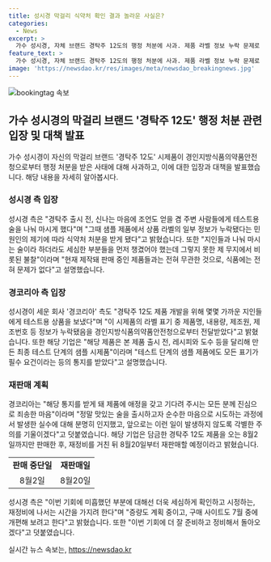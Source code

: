 ```yaml
---
title: 성시경 막걸리 식약처 확인 결과 놀라운 사실은?
categories:
  - News
excerpt: >
  가수 성시경, 자체 브랜드 경탁주 12도의 행정 처분에 사과. 제품 라벨 정보 누락 문제로 식약처 처분 받았으며, 신나는 마음에 테스트용 술을 나눠 마시던 중 발생한 실수로 설명. 재정비를 통해 8월20일부터 다시 판매 예정이라고 밝혀. 경코리아 측도 라벨 정보 누락 문제로 사과하며, 제품 재판매는 8월20일부터로 마감 후 재개 예정이라고 전했다.
feature_text: >
  가수 성시경, 자체 브랜드 경탁주 12도의 행정 처분에 사과. 제품 라벨 정보 누락 문제로 식약처 처분 받았으며, 신나는 마음에 테스트용 술을 나눠 마시던 중 발생한 실수로 설명. 재정비를 통해 8월20일부터 다시 판매 예정이라고 밝혀. 경코리아 측도 라벨 정보 누락 문제로 사과하며, 제품 재판매는 8월20일부터로 마감 후 재개 예정이라고 전했다.
image: 'https://newsdao.kr/res/images/meta/newsdao_breakingnews.jpg'
---
```


<p><img src="https://newsdao.kr/res/images/meta/newsdao_breakingnews.jpg" alt="bookingtag 속보" /></p>

<h2 data-ke-size="size26">가수 성시경의 막걸리 브랜드 '경탁주 12도' 행정 처분 관련 입장 및 대책 발표</h2>

<p data-ke-size="size16">가수 성시경이 자신의 막걸리 브랜드 '경탁주 12도' 시제품이 경인지방식품의약품안전청으로부터 행정 처분을 받은 사태에 대해 사과하고, 이에 대한 입장과 대책을 발표했습니다. 해당 내용을 자세히 알아봅시다.</p>

<h3>성시경 측 입장</h3>

<p data-ke-size="size16">성시경 측은 "경탁주 출시 전, 신나는 마음에 조언도 얻을 겸 주변 사람들에게 테스트용 술을 나눠 마시게 했다"며 "그때 샘플 제품에서 상품 라벨의 일부 정보가 누락됐다는 민원인의 제기에 따라 식약처 처분을 받게 됐다"고 밝혔습니다. 또한 "지인들과 나눠 마시는 술이라 하더라도 세심한 부분들을 먼저 챙겼어야 했는데 그렇지 못한 제 무지에서 비롯된 불찰"이라며 "현재 제작돼 판매 중인 제품들과는 전혀 무관한 것으로, 식품에는 전혀 문제가 없다"고 설명했습니다.</p>

<h3>경코리아 측 입장</h3>

<p data-ke-size="size16">성시경이 세운 회사 '경코리아' 측도 "경탁주 12도 제품 개발을 위해 몇몇 가까운 지인들에게 테스트용 상품을 보냈다"며 "이 시제품의 라벨 표기 중 제품명, 내용량, 제조원, 제조번호 등 정보가 누락됐음을 경인지방식품의약품안전청으로부터 전달받았다"고 밝혔습니다. 또한 해당 기업은 "해당 제품은 본 제품 출시 전, 레시피와 도수 등을 달리해 만든 최종 테스트 단계의 샘플 시제품"이라며 "테스트 단계의 샘플 제품에도 모든 표기가 필수 요건이라는 등의 통지를 받았다"고 설명했습니다.</p>

<h3>재판매 계획</h3>

<p data-ke-size="size16">경코리아는 "해당 통지를 받게 돼 제품에 애정을 갖고 기다려 주시는 모든 분께 진심으로 죄송한 마음"이라며 "정말 맛있는 술을 출시하고자 순수한 마음으로 시도하는 과정에서 발생한 실수에 대해 분명히 인지했고, 앞으로는 이런 일이 발생하지 않도록 각별한 주의를 기울이겠다"고 덧붙였습니다. 해당 기업은 담금한 경탁주 12도 제품을 오는 8월2일까지만 판매한 후, 재정비를 거친 뒤 8월20일부터 재판매할 예정이라고 밝혔습니다.</p>

<table>
  <tr>
    <td style="text-align: center; height: 17px;"><b>판매 중단일</b></td>
    <td style="text-align: center; height: 17px;"><b>재판매일</b></td>
  </tr>
  <tr>
    <td style="text-align: center; height: 17px;">8월2일</td>
    <td style="text-align: center; height: 17px;">8월20일</td>
  </tr>
</table>

<p data-ke-size="size16">성시경 측은 "이번 기회에 미흡했던 부분에 대해선 더욱 세심하게 확인하고 시정하는, 재정비에 나서는 시간을 가지려 한다"며 "증량도 계획 중이고, 구매 사이트도 7월 중에 개편해 보려고 한다"고 밝혔습니다. 또한 "이번 기회에 더 잘 준비하고 정비해서 돌아오겠다"고 덧붙였습니다.</p>
실시간 뉴스 속보는, <a href="https://newsdao.kr" rel="dofollow">https://newsdao.kr</a>


